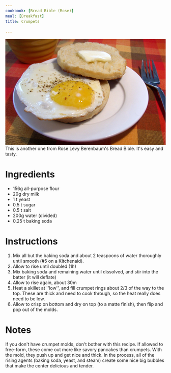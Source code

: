 ```yaml
---
cookbook: [Bread Bible (Rose)]
meal: [Breakfast]
title: Crumpets

---
```

![](/img/P1010004.JPG)
This is another one from Rose Levy Berenbaum's Bread Bible.  It's easy and tasty.
# Ingredients

* 156g all-purpose flour
* 20g dry milk
* 1 t yeast
* 0.5 t sugar
* 0.5 t salt
* 200g water (divided)
* 0.25 t baking soda

# Instructions

 1. Mix all but the baking soda and about 2 teaspoons of water thoroughly until smooth (#5 on a Kitchenaid).
 1. Allow to rise until doubled (1h)
 1. Mix baking soda and remaining water until dissolved, and stir into the batter (it will deflate)
 1. Allow to rise again, about 30m
 1. Heat a skillet at ''low'', and fill crumpet rings about 2/3 of the way to the top.  These are thick and need to cook through, so the heat really does need to be low.
 1. Allow to crisp on bottom and dry on top (to a matte finish), then flip and pop out of the molds.

# Notes


If you don't have crumpet molds, don't bother with this recipe.  If allowed to free-form, these come out more like savory pancakes than crumpets.  With the mold, they push up and get nice and thick.  In the process, all of the rising agents (baking soda, yeast, and steam) create some nice big bubbles that make the center delicious and tender.

